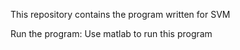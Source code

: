 This repository contains the program written for SVM

Run the program: Use matlab to run this program